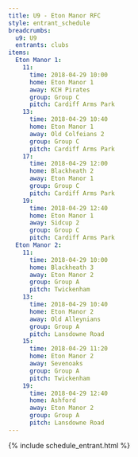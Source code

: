 ```yaml
---
title: U9 - Eton Manor RFC
style: entrant_schedule
breadcrumbs:
  u9: U9
  entrants: clubs
items:
  Eton Manor 1:
    11:
      time: 2018-04-29 10:00
      home: Eton Manor 1
      away: KCH Pirates
      group: Group C
      pitch: Cardiff Arms Park
    13:
      time: 2018-04-29 10:40
      home: Eton Manor 1
      away: Old Colfeians 2
      group: Group C
      pitch: Cardiff Arms Park
    17:
      time: 2018-04-29 12:00
      home: Blackheath 2
      away: Eton Manor 1
      group: Group C
      pitch: Cardiff Arms Park
    19:
      time: 2018-04-29 12:40
      home: Eton Manor 1
      away: Sidcup 2
      group: Group C
      pitch: Cardiff Arms Park
  Eton Manor 2:
    11:
      time: 2018-04-29 10:00
      home: Blackheath 3
      away: Eton Manor 2
      group: Group A
      pitch: Twickenham
    13:
      time: 2018-04-29 10:40
      home: Eton Manor 2
      away: Old Alleynians
      group: Group A
      pitch: Lansdowne Road
    15:
      time: 2018-04-29 11:20
      home: Eton Manor 2
      away: Sevenoaks
      group: Group A
      pitch: Twickenham
    19:
      time: 2018-04-29 12:40
      home: Ashford
      away: Eton Manor 2
      group: Group A
      pitch: Lansdowne Road
---
```


{% include schedule_entrant.html %}
